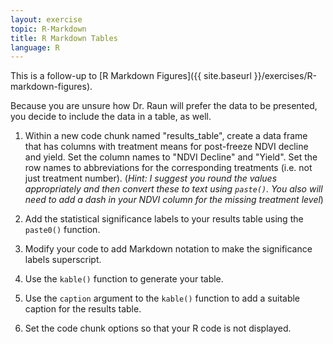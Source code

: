 ```yaml
---
layout: exercise
topic: R-Markdown
title: R Markdown Tables
language: R
---
```


This is a follow-up to [R Markdown Figures]({{ site.baseurl }}/exercises/R-markdown-figures).

Because you are unsure how Dr. Raun will prefer the data to be presented, you
decide to include the data in a table, as well.

1. Within a new code chunk named "results_table", create a data frame that has
columns with treatment means for post-freeze NDVI decline and yield.  Set the
column names to "NDVI Decline" and "Yield". Set the row names to abbreviations
for the corresponding treatments (i.e. not just treatment number).  (*Hint:
I suggest you round the values appropriately and then convert these to text
using `paste()`. You also will need to add a dash in your NDVI column for the
missing treatment level*)

2. Add the statistical significance labels to your results table using the
`paste0()` function.

3. Modify your code to add Markdown notation to make the significance labels
superscript.

4. Use the `kable()` function to generate your table.

5. Use the `caption` argument to the `kable()` function to add a suitable
caption for the results table.

6. Set the code chunk options so that your R code is not displayed.
